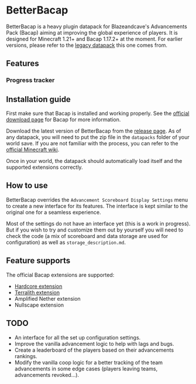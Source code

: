 # BetterBacap

BetterBacap is a heavy plugin datapack for Blazeandcave's Advancements Pack (Bacap) aiming at improving the global experience of players. It is designed for Minecraft 1.21+ and Bacap 1.17.2+ at the moment. For earlier versions, please refer to the [legacy datapack](https://github.com/Juloos/MCDatapack.BacapTracker) this one comes from.

## Features
### Progress tracker

## Installation guide
First make sure that Bacap is installed and working properly. See the [official download page](https://www.planetminecraft.com/data-pack/blazeandcave-s-advancements-pack-1-12/) for Bacap for more information.

Download the latest version of BetterBacap from the [release page](https://github.com/Juloos/MCDatapack.BetterBacap/releases). As of any datapack, you will need to put the zip file in the `datapacks` folder of your world save. If you are not familiar with the process, you can refer to the [official Minecraft wiki](https://minecraft.fandom.com/wiki/Tutorials/Installing_a_data_pack).

Once in your world, the datapack should automatically load itself and the supported extensions correctly. 

## How to use

BetterBacap overrides the `Advancement Scoreboard Display Settings` menu to create a new interface for its features. The interface is kept similar to the original one for a seamless experience.

Most of the settings do not have an interface yet (this is a work in progress). But if you wish to try and customize them out by yourself you will need to check the code (a mix of scoreboard and data storage are used for configuration) as well as `storage_description.md`.

## Feature supports
The official Bacap extensions are supported:
- [Hardcore extension](https://www.planetminecraft.com/data-pack/blazeandcave-s-advancements-pack-hardcore-version/)
- [Terralith extension](https://www.planetminecraft.com/data-pack/blazeandcave-s-advancements-pack-terralith-version/)
- Amplified Nether extension
- Nullscape extension

## TODO
- An interface for all the set up configuration settings.
- Improve the vanilla advancement logic to help with lags and bugs.
- Create a leaderboard of the players based on their advancements rankings.
- Modify the vanilla coop logic for a better tracking of the team advancements in some edge cases (players leaving teams, advancements revoked...).
